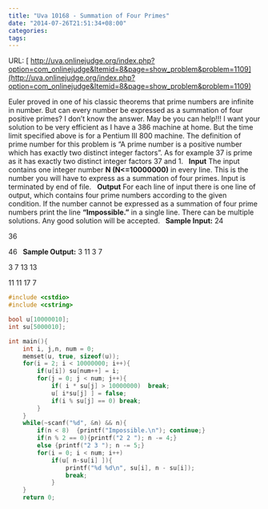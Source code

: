 ```yaml
---
title: "Uva 10168 - Summation of Four Primes"
date: "2014-07-26T21:51:34+08:00"
categories:
tags:
---
```


                                            
URL: [
http://uva.onlinejudge.org/index.php?option=com_onlinejudge&Itemid=8&page=show_problem&problem=1109](http://uva.onlinejudge.org/index.php?option=com_onlinejudge&Itemid=8&page=show_problem&problem=1109)

Euler proved in one of his classic theorems that prime numbers are infinite in number. But can every number be expressed as a summation of four positive primes? I don’t know the answer. May be you can help!!! I want your solution
 to be very efficient as I have a 386 machine at home. But the time limit specified above is for a Pentium III 800 machine. The definition of prime number for this problem is “A prime number is a positive number which has exactly two distinct integer factors”.
 As for example 37 is prime as it has exactly two distinct integer factors 37 and 1.
<strong> </strong>
<strong>Input</strong>
The input contains one integer number <strong>N (N<=10000000)</strong> in every line. This is the number you will have to express as a summation of four primes. Input is terminated by end of file.
 
<strong>Output</strong>
For each line of input there is one line of output, which contains four prime numbers according to the given condition. If the number cannot be expressed as a summation of four prime numbers print the line <strong>“Impossible.”</strong> in
 a single line. There can be multiple solutions. Any good solution will be accepted.
<strong> </strong>
<strong>Sample Input:</strong>
24

36

46
<strong> </strong>
<strong>Sample Output:</strong>
3 11 3 7

3 7 13 13

11 11 17 7
```cpp
#include <cstdio>
#include <cstring>

bool u[10000010];
int su[5000010];

int main(){
    int i, j,n, num = 0;
    memset(u, true, sizeof(u));
	for(i = 2; i < 10000000; i++){
	    if(u[i]) su[num++] = i;
		for(j = 0; j < num; j++){
		    if( i * su[j] > 10000000)  break;
			u[ i*su[j] ] = false;
			if(i % su[j] == 0) break;
		}
	}
    while(~scanf("%d", &n) && n){
    	if(n < 8)  {printf("Impossible.\n"); continue;}
        if(n % 2 == 0){printf("2 2 "); n -= 4;}
        else {printf("2 3 "); n -= 5;}
        for(i = 0; i < num; i++)
        	if(u[ n-su[i] ]){
                printf("%d %d\n", su[i], n - su[i]);
                break;
        	}
	}
	return 0;
